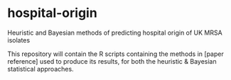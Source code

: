 # hospital-origin
Heuristic and Bayesian methods of predicting hospital origin of UK MRSA isolates

This repository will contain the R scripts containing the methods in [paper reference] used to produce its results, for both the heuristic & Bayesian statistical approaches.
